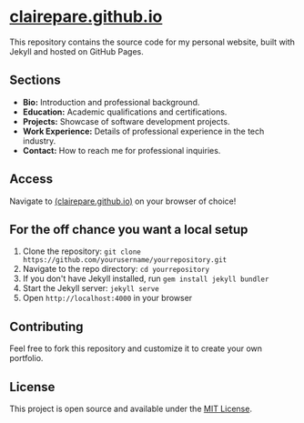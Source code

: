# [clairepare.github.io](https://clairepare.github.io/)

This repository contains the source code for my personal website, built with Jekyll and hosted on GitHub Pages.

## Sections

- **Bio:** Introduction and professional background.
- **Education:** Academic qualifications and certifications.
- **Projects:** Showcase of software development projects.
- **Work Experience:** Details of professional experience in the tech industry.
- **Contact:** How to reach me for professional inquiries.

## Access

Navigate to [(clairepare.github.io)](https://clairepare.github.io/) on your browser of choice!

## For the off chance you want a local setup

1. Clone the repository: `git clone https://github.com/yourusername/yourrepository.git`
2. Navigate to the repo directory: `cd yourrepository`
3. If you don't have Jekyll installed, run `gem install jekyll bundler`
4. Start the Jekyll server: `jekyll serve`
5. Open `http://localhost:4000` in your browser

## Contributing

Feel free to fork this repository and customize it to create your own portfolio.

## License

This project is open source and available under the [MIT License](LICENSE).
